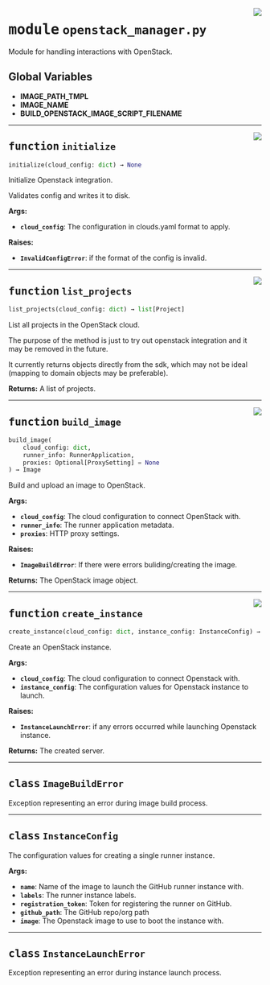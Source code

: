 <!-- markdownlint-disable -->

<a href="../src/openstack_manager.py#L0"><img align="right" style="float:right;" src="https://img.shields.io/badge/-source-cccccc?style=flat-square"></a>

# <kbd>module</kbd> `openstack_manager.py`
Module for handling interactions with OpenStack. 

**Global Variables**
---------------
- **IMAGE_PATH_TMPL**
- **IMAGE_NAME**
- **BUILD_OPENSTACK_IMAGE_SCRIPT_FILENAME**

---

<a href="../src/openstack_manager.py#L90"><img align="right" style="float:right;" src="https://img.shields.io/badge/-source-cccccc?style=flat-square"></a>

## <kbd>function</kbd> `initialize`

```python
initialize(cloud_config: dict) → None
```

Initialize Openstack integration. 

Validates config and writes it to disk. 



**Args:**
 
 - <b>`cloud_config`</b>:  The configuration in clouds.yaml format to apply. 



**Raises:**
 
 - <b>`InvalidConfigError`</b>:  if the format of the config is invalid. 


---

<a href="../src/openstack_manager.py#L105"><img align="right" style="float:right;" src="https://img.shields.io/badge/-source-cccccc?style=flat-square"></a>

## <kbd>function</kbd> `list_projects`

```python
list_projects(cloud_config: dict) → list[Project]
```

List all projects in the OpenStack cloud. 

The purpose of the method is just to try out openstack integration and it may be removed in the future. 

It currently returns objects directly from the sdk, which may not be ideal (mapping to domain objects may be preferable). 



**Returns:**
  A list of projects. 


---

<a href="../src/openstack_manager.py#L181"><img align="right" style="float:right;" src="https://img.shields.io/badge/-source-cccccc?style=flat-square"></a>

## <kbd>function</kbd> `build_image`

```python
build_image(
    cloud_config: dict,
    runner_info: RunnerApplication,
    proxies: Optional[ProxySetting] = None
) → Image
```

Build and upload an image to OpenStack. 



**Args:**
 
 - <b>`cloud_config`</b>:  The cloud configuration to connect OpenStack with. 
 - <b>`runner_info`</b>:  The runner application metadata. 
 - <b>`proxies`</b>:  HTTP proxy settings. 



**Raises:**
 
 - <b>`ImageBuildError`</b>:  If there were errors buliding/creating the image. 



**Returns:**
 The OpenStack image object. 


---

<a href="../src/openstack_manager.py#L218"><img align="right" style="float:right;" src="https://img.shields.io/badge/-source-cccccc?style=flat-square"></a>

## <kbd>function</kbd> `create_instance`

```python
create_instance(cloud_config: dict, instance_config: InstanceConfig) → Server
```

Create an OpenStack instance. 



**Args:**
 
 - <b>`cloud_config`</b>:  The cloud configuration to connect Openstack with. 
 - <b>`instance_config`</b>:  The configuration values for Openstack instance to launch. 



**Raises:**
 
 - <b>`InstanceLaunchError`</b>:  if any errors occurred while launching Openstack instance. 



**Returns:**
 The created server. 


---

## <kbd>class</kbd> `ImageBuildError`
Exception representing an error during image build process. 





---

## <kbd>class</kbd> `InstanceConfig`
The configuration values for creating a single runner instance. 



**Args:**
 
 - <b>`name`</b>:  Name of the image to launch the GitHub runner instance with. 
 - <b>`labels`</b>:  The runner instance labels. 
 - <b>`registration_token`</b>:  Token for registering the runner on GitHub. 
 - <b>`github_path`</b>:  The GitHub repo/org path 
 - <b>`image`</b>:  The Openstack image to use to boot the instance with. 





---

## <kbd>class</kbd> `InstanceLaunchError`
Exception representing an error during instance launch process. 





